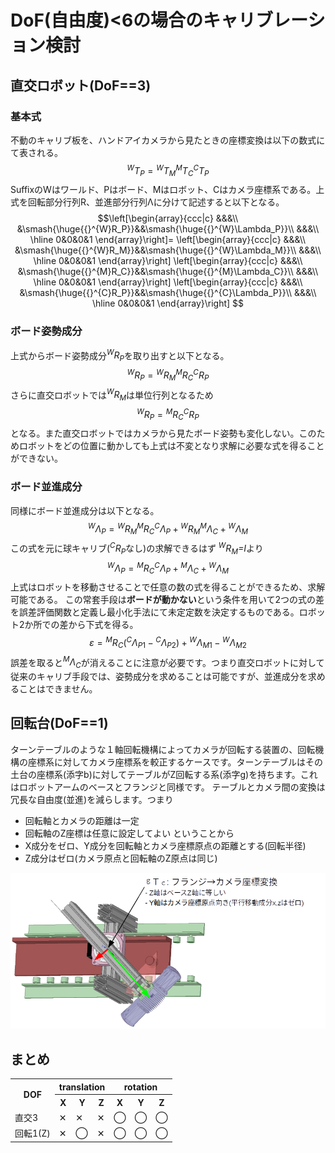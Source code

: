 # DoF(自由度)<6の場合のキャリブレーション検討
## 直交ロボット(DoF==3)
### 基本式
不動のキャリブ板を、ハンドアイカメラから見たときの座標変換は以下の数式にて表される。
$${}^{W}T_{P}={}^{W}T_{M}{}^{M}T_{C}{}^{C}T_{P}$$
SuffixのWはワールド、Pはボード、Mはロボット、Cはカメラ座標系である。上式を回転部分行列R、並進部分行列&Lambda;に分けて記述すると以下となる。
$$\left[\begin{array}{ccc|c}
&&&\\
&\smash{\huge{{}^{W}R_P}}&&\smash{\huge{{}^{W}\Lambda_P}}\\
&&&\\ \hline
0&0&0&1
\end{array}\right]=
\left[\begin{array}{ccc|c}
&&&\\
&\smash{\huge{{}^{W}R_M}}&&\smash{\huge{{}^{W}\Lambda_M}}\\
&&&\\ \hline
0&0&0&1
\end{array}\right]
\left[\begin{array}{ccc|c}
&&&\\
&\smash{\huge{{}^{M}R_C}}&&\smash{\huge{{}^{M}\Lambda_C}}\\
&&&\\ \hline
0&0&0&1
\end{array}\right]
\left[\begin{array}{ccc|c}
&&&\\
&\smash{\huge{{}^{C}R_P}}&&\smash{\huge{{}^{C}\Lambda_P}}\\
&&&\\ \hline
0&0&0&1
\end{array}\right]
$$

### ボード姿勢成分
上式からボード姿勢成分<i><sup>W</sup>R<sub>P</sub></i>を取り出すと以下となる。
$${}^{W}R_{P}={}^{W}R_{M}{}^{M}R_{C}{}^{C}R_{P}$$
さらに直交ロボットでは<i><sup>W</sup>R<sub>M</sub></i>は単位行列となるため
$${}^{W}R_{P}={}^{M}R_{C}{}^{C}R_{P}$$
となる。また直交ロボットではカメラから見たボード姿勢も変化しない。このためロボットをどの位置に動かしても上式は不変となり求解に必要な式を得ることができない。

### ボード並進成分
同様にボード並進成分は以下となる。
$${}^{W}\Lambda_{P}={}^{W}R_{M}{}^{M}R_{C}{}^{C}\Lambda_P+{}^{W}R_{M}{}^{M}\Lambda_C+{}^{W}\Lambda_M$$
この式を元に球キャリブ(<i><sup>C</sup>R<sub>P</sub></i>なし)の求解できるはず
<i><sup>W</sup>R<sub>M</sub>=I</i>より
$${}^{W}\Lambda_{P}={}^{M}R_{C}{}^{C}\Lambda_P+{}^{M}\Lambda_C+{}^{W}\Lambda_M$$
上式はロボットを移動させることで任意の数の式を得ることができるため、求解可能である。
この常套手段は<b>ボードが動かない</b>という条件を用いて2つの式の差を誤差評価関数と定義し最小化手法にて未定定数を決定するものである。ロボット2か所での差から下式を得る。
$$\varepsilon={}^{M}R_{C}({}^{C}\Lambda_{P1}-{}^{C}\Lambda_{P2})+{}^{W}\Lambda_{M1}-{}^{W}\Lambda_{M2}$$
誤差を取ると<i><sup>M</sup>&Lambda;<sub>C</sub></i>が消えることに注意が必要です。つまり直交ロボットに対して従来のキャリブ手段では、姿勢成分を求めることは可能ですが、並進成分を求めることはできません。

## 回転台(DoF==1)
ターンテーブルのような１軸回転機構によってカメラが回転する装置の、回転機構の座標系に対してカメラ座標系を較正するケースです。ターンテーブルはその土台の座標系(添字b)に対してテーブルがZ回転する系(添字g)を持ちます。これはロボットアームのベースとフランジと同様です。
テーブルとカメラ間の変換は冗長な自由度(並進)を減らします。つまり
  - 回転軸とカメラの距離は一定
  - 回転軸のZ座標は任意に設定してよい
ということから
  - X成分をゼロ、Y成分を回転軸とカメラ座標原点の距離とする(回転半径)
  - Z成分はゼロ(カメラ原点と回転軸のZ原点は同じ)

<img src="img/fig1.png" />

## まとめ
<table>
<tr><th rowspan="2">DOF<th colspan="3">translation<th colspan="3">rotation</tr>
<tr><th>X<th>Y<th>Z<th>X<th>Y<th>Z
<tr><td>直交3<td>✕<td>✕<td>✕<td>◯<td>◯<td>◯
<tr><td>回転1(Z)<td>✕<td>◯<td>✕<td>◯<td>◯<td>◯
</table>